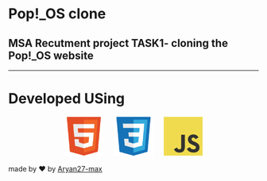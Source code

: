 # Pop!_OS clone 
  
   
   ## MSA Recutment project TASK1- cloning the Pop!_OS website

   ---
 
# Developed USing

<p align="center">
  <!-- HTML -->
  <img src="https://raw.githubusercontent.com/devicons/devicon/master/icons/html5/html5-original.svg" 
       alt="HTML5" width="80" height="80"/>
  &nbsp;&nbsp;&nbsp;
  <!-- CSS -->
  <img src="https://raw.githubusercontent.com/devicons/devicon/master/icons/css3/css3-original.svg" 
       alt="CSS3" width="80" height="80"/>
  &nbsp;&nbsp;&nbsp;
  <!-- JavaScript -->
  <img src="https://raw.githubusercontent.com/devicons/devicon/master/icons/javascript/javascript-original.svg" 
       alt="JavaScript" width="80" height="80"/>
</p>




made by ❤ by [Aryan27-max](https://github.com/Aryan27-max)
